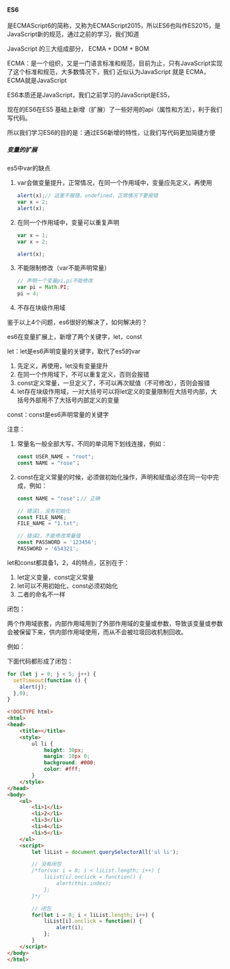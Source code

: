 #### ES6

是ECMAScript6的简称，又称为ECMAScript2015，所以ES6也叫作ES2015，是JavaScript新的规范，通过之前的学习，我们知道

JavaScript 的三大组成部分， ECMA + DOM + BOM

ECMA：是一个组织，又是一门语言标准和规范，目前为止，只有JavaScript实现了这个标准和规范，大多数情况下，我们 近似认为JavaScript 就是 ECMA，ECMA就是JavaScript



ES6本质还是JavaScript，我们之前学习的JavaScript是ES5，

现在的ES6在ES5 基础上新增（扩展）了一些好用的api（属性和方法），利于我们写代码。

所以我们学习ES6的目的是：通过ES6新增的特性，让我们写代码更加简捷方便



##### 变量的扩展

es5中var的缺点

1. var会做变量提升，正常情况，在同一个作用域中，变量应先定义，再使用

   ```js
   alert(x);// 这里不报错，undefined，正常情况下要报错
   var x = 2;
   alert(x);
   ```

2. 在同一个作用域中，变量可以重复声明

   ```js
   var x = 1;
   var x = 2;
   
   alert(x);
   ```

3. 不能限制修改（var不能声明常量）

   ```js
   // 声明一个变量pi,pi不能修改
   var pi = Math.PI;
   pi = 4;
   
   ```

4. 不存在块级作用域

  
  
  鉴于以上4个问题，es6很好的解决了，如何解决的？
  
  es6在变量扩展上，新增了两个关键字，let，const
  
  
  
  let：let是es6声明变量的关键字，取代了es5的var
  
  1. 先定义，再使用，let没有变量提升
  2. 在同一个作用域下，不可以重复定义，否则会报错
  3. const定义常量，一旦定义了，不可以再次赋值（不可修改），否则会报错
  4. let存在块级作用域，一对大括号可以将let定义的变量限制在大括号内部，大括号外部用不了大括号内部定义的变量
  
  
  
  
  
  const：const是es6声明常量的关键字
  
  注意：
  
  1. 常量名一般全部大写，不同的单词用下划线连接，例如：
  
     ```js
     const USER_NAME = "root";
     const NAME = "rose"；
     ```
  
     
  
  2. const在定义常量的时候，必须做初始化操作，声明和赋值必须在同一句中完成，例如：
  
     ```js
     const NAME = "rose"；// 正确
     
     // 错误1，没有初始化
     const FILE_NAME;
     FILE_NAME = "1.txt";
     
     // 错误2，不能修改常量值
     const PASSWORD = '123456';
     PASSWORD = '654321';
     
     ```
  
     
  
  
  
  
  
  let和const都具备1，2，4的特点，区别在于：
  
  1. let定义变量，const定义常量
  2. let可以不用初始化，const必须初始化
  3. 二者的命名不一样
  
  
  
  
  
  
  
  
  
  
  
  
  
  
  
  
  
  
  
    





































闭包：

两个作用域嵌套，内部作用域用到了外部作用域的变量或参数，导致该变量或参数会被保留下来，供内部作用域使用，而从不会被垃圾回收机制回收。



例如：

下面代码都形成了闭包：

```js
for (let j = 0; j < 5; j++) {
  setTimeout(function () {
    alert(j);
  },0);
}
```



```html
<!DOCTYPE html>
<html>
<head>
	<title></title>
	<style>
		ul li {
			height: 30px;
			margin: 10px 0;
			background: #000;
			color: #fff;
		}
	</style>
</head>
<body>
	<ul>
		<li>1</li>
		<li>2</li>
		<li>3</li>
		<li>4</li>
		<li>5</li>
	</ul>
	<script>
		let liList = document.querySelectorAll('ul li');

		// 没有闭包
		/*for(var i = 0; i < liList.length; i++) {
			liList[i].onclick = function() {
				alert(this.index);
			};
		}*/

		// 闭包
		for(let i = 0; i < liList.length; i++) {
			liList[i].onclick = function() {
				alert(i);
			};
		}
	</script>
</body>
</html>
```





















